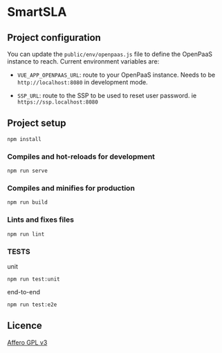 # SmartSLA

## Project configuration

You can update the `public/env/openpaas.js` file to define the OpenPaaS instance to reach. Current environment variables are:

- `VUE_APP_OPENPAAS_URL`: route to your OpenPaaS instance. Needs to be `http://localhost:8080` in development mode.

- `SSP_URL`: route to the SSP to be used to reset user password. ie `https://ssp.localhost:8080` 


## Project setup
```
npm install
```

### Compiles and hot-reloads for development
```
npm run serve
```

### Compiles and minifies for production
```
npm run build
```

### Lints and fixes files
```
npm run lint
```

### TESTS
 unit
```
npm run test:unit
```
end-to-end
```
npm run test:e2e
```

## Licence

[Affero GPL v3](http://www.gnu.org/licenses/agpl-3.0.html)
